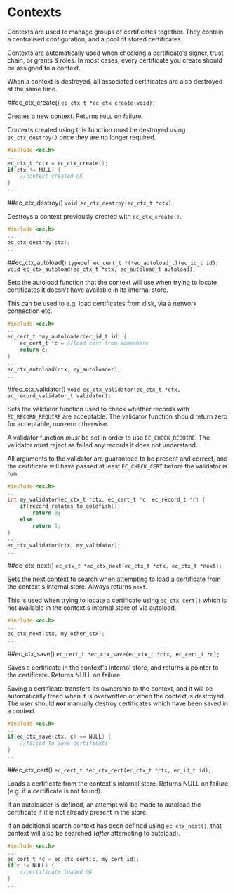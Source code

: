 # Contexts
Contexts are used to manage groups of certificates together. They contain a centralised configuration, and a pool of stored certificates.

Contexts are automatically used when checking a certificate's signer, trust chain, or grants & roles. In most cases, every certificate you create should be assigned to a context.

When a context is destroyed, all associated certificates are also destroyed at the same time.

##ec_ctx_create()
`ec_ctx_t *ec_ctx_create(void);`

Creates a new context. Returns `NULL` on failure.

Contexts created using this function must be destroyed using `ec_ctx_destroy()` once they are no longer required.

```c
#include <ec.h>
...
ec_ctx_t *ctx = ec_ctx_create();
if(ctx != NULL) {
    //context created OK
}
...
```

##ec_ctx_destroy()
`void ec_ctx_destroy(ec_ctx_t *ctx);`

Destroys a context previously created with `ec_ctx_create()`.

```c
#include <ec.h>
...
ec_ctx_destroy(ctx);
...
```

##ec_ctx_autoload()
`typedef ec_cert_t *(*ec_autoload_t)(ec_id_t id);`  
`void ec_ctx_autoload(ec_ctx_t *ctx, ec_autoload_t autoload);`

Sets the autoload function that the context will use when trying to locate certificates it doesn't have available in its internal store.

This can be used to e.g. load certificates from disk, via a network connection etc.

```c
#include <ec.h>
...
ec_cert_t *my_autoloader(ec_id_t id) {
    ec_cert_t *c = //load cert from somewhere
    return c;
}
...
ec_ctx_autoload(ctx, my_autoloader);
...
```

##ec_ctx_validator()
`void ec_ctx_validator(ec_ctx_t *ctx, ec_record_validator_t validator);`

Sets the validator function used to check whether records with `EC_RECORD_REQUIRE` are acceptable. The validator function should return zero for acceptable, nonzero otherwise.

A validator function *must* be set in order to use `EC_CHECK_REQUIRE`. The validator must reject as failed any records it does not understand.

All arguments to the validator are guaranteed to be present and correct, and the certificate will have passed at least `EC_CHECK_CERT` before the validator is run.

```c
#include <ec.h>
...
int my_validator(ec_ctx_t *ctx, ec_cert_t *c, ec_record_t *r) {
    if(record_relates_to_goldfish())
        return 0;
    else
        return 1;
}
...
ec_ctx_validator(ctx, my_validator);
...
```

##ec_ctx_next()
`ec_ctx_t *ec_ctx_next(ec_ctx_t *ctx, ec_ctx_t *next);`

Sets the next context to search when attempting to load a certificate from the context's internal store. Always returns `next`.

This is used when trying to locate a certificate using `ec_ctx_cert()` which is not available in the context's internal store of via autoload.

```c
#include <ec.h>
...
ec_ctx_next(ctx, my_other_ctx);
...
```

##ec_ctx_save()
`ec_cert_t *ec_ctx_save(ec_ctx_t *ctx, ec_cert_t *c);`

Saves a certificate in the context's internal store, and returns a pointer to the certificate. Returns NULL on failure.

Saving a certificate transfers its ownership to the context, and it will be automatically freed when it is overwritten or when the context is destroyed. The user should ***not*** manually destroy certificates which have been saved in a context.

```c
#include <ec.h>
...
if(ec_ctx_save(ctx, c) == NULL) {
    //failed to save certificate
}
...
```

##ec_ctx_cert()
`ec_cert_t *ec_ctx_cert(ec_ctx_t *ctx, ec_id_t id);`

Loads a certificate from the context's internal store. Returns NULL on failure (e.g. if a certificate is not found).

If an autoloader is defined, an attempt will be made to autoload the certificate if it is not already present in the store.

If an additional search context has been defined using `ec_ctx_next()`, that context will also be searched (*after* attempting to autoload).

```c
#include <ec.h>
...
ec_cert_t *c = ec_ctx_cert(c, my_cert_id);
if(c != NULL) {
    //certificate loaded OK
}
...
```